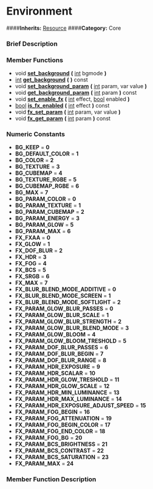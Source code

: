 #  Environment  
####**Inherits:** [Resource](class_resource)
####**Category:** Core

###  Brief Description  


###  Member Functions 
  * void  **[set&#95;background](#set_background)**  **(** [int](class_int) bgmode  **)**
  * [int](class_int)  **[get&#95;background](#get_background)**  **(** **)** const
  * void  **[set&#95;background&#95;param](#set_background_param)**  **(** [int](class_int) param, var value  **)**
  * void  **[get&#95;background&#95;param](#get_background_param)**  **(** [int](class_int) param  **)** const
  * void  **[set&#95;enable&#95;fx](#set_enable_fx)**  **(** [int](class_int) effect, [bool](class_bool) enabled  **)**
  * [bool](class_bool)  **[is&#95;fx&#95;enabled](#is_fx_enabled)**  **(** [int](class_int) effect  **)** const
  * void  **[fx&#95;set&#95;param](#fx_set_param)**  **(** [int](class_int) param, var value  **)**
  * void  **[fx&#95;get&#95;param](#fx_get_param)**  **(** [int](class_int) param  **)** const

###  Numeric Constants  
  * **BG_KEEP** = **0**
  * **BG_DEFAULT_COLOR** = **1**
  * **BG_COLOR** = **2**
  * **BG_TEXTURE** = **3**
  * **BG_CUBEMAP** = **4**
  * **BG_TEXTURE_RGBE** = **5**
  * **BG_CUBEMAP_RGBE** = **6**
  * **BG_MAX** = **7**
  * **BG_PARAM_COLOR** = **0**
  * **BG_PARAM_TEXTURE** = **1**
  * **BG_PARAM_CUBEMAP** = **2**
  * **BG_PARAM_ENERGY** = **3**
  * **BG_PARAM_GLOW** = **5**
  * **BG_PARAM_MAX** = **6**
  * **FX_FXAA** = **0**
  * **FX_GLOW** = **1**
  * **FX_DOF_BLUR** = **2**
  * **FX_HDR** = **3**
  * **FX_FOG** = **4**
  * **FX_BCS** = **5**
  * **FX_SRGB** = **6**
  * **FX_MAX** = **7**
  * **FX_BLUR_BLEND_MODE_ADDITIVE** = **0**
  * **FX_BLUR_BLEND_MODE_SCREEN** = **1**
  * **FX_BLUR_BLEND_MODE_SOFTLIGHT** = **2**
  * **FX_PARAM_GLOW_BLUR_PASSES** = **0**
  * **FX_PARAM_GLOW_BLUR_SCALE** = **1**
  * **FX_PARAM_GLOW_BLUR_STRENGTH** = **2**
  * **FX_PARAM_GLOW_BLUR_BLEND_MODE** = **3**
  * **FX_PARAM_GLOW_BLOOM** = **4**
  * **FX_PARAM_GLOW_BLOOM_TRESHOLD** = **5**
  * **FX_PARAM_DOF_BLUR_PASSES** = **6**
  * **FX_PARAM_DOF_BLUR_BEGIN** = **7**
  * **FX_PARAM_DOF_BLUR_RANGE** = **8**
  * **FX_PARAM_HDR_EXPOSURE** = **9**
  * **FX_PARAM_HDR_SCALAR** = **10**
  * **FX_PARAM_HDR_GLOW_TRESHOLD** = **11**
  * **FX_PARAM_HDR_GLOW_SCALE** = **12**
  * **FX_PARAM_HDR_MIN_LUMINANCE** = **13**
  * **FX_PARAM_HDR_MAX_LUMINANCE** = **14**
  * **FX_PARAM_HDR_EXPOSURE_ADJUST_SPEED** = **15**
  * **FX_PARAM_FOG_BEGIN** = **16**
  * **FX_PARAM_FOG_ATTENUATION** = **19**
  * **FX_PARAM_FOG_BEGIN_COLOR** = **17**
  * **FX_PARAM_FOG_END_COLOR** = **18**
  * **FX_PARAM_FOG_BG** = **20**
  * **FX_PARAM_BCS_BRIGHTNESS** = **21**
  * **FX_PARAM_BCS_CONTRAST** = **22**
  * **FX_PARAM_BCS_SATURATION** = **23**
  * **FX_PARAM_MAX** = **24**

###  Member Function Description  
